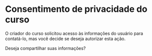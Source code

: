 # Consentimento de privacidade do curso

O criador do curso solicitou acesso às informações do usuário para contatá-lo, mas você decide se deseja autorizar esta ação.

Deseja compartilhar suas informações?
